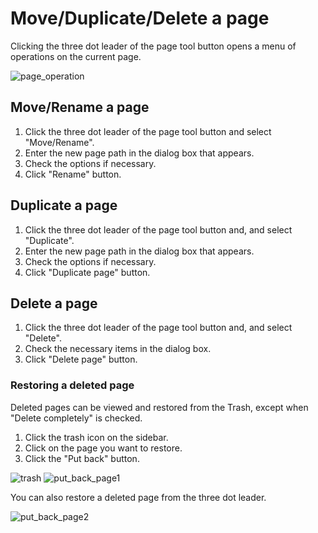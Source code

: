 # Move/Duplicate/Delete a page

Clicking the three dot leader of the page tool button opens a menu of operations on the current page.

<img :src="$withBase('/assets/images/en/page_operation.png')" alt="page_operation">

## Move/Rename a page

1. Click the three dot leader of the page tool button and select "Move/Rename".
2. Enter the new page path in the dialog box that appears.
3. Check the options if necessary.
4. Click "Rename" button.

## Duplicate a page

1. Click the three dot leader of the page tool button and, and select "Duplicate".
2. Enter the new page path in the dialog box that appears.
3. Check the options if necessary.
4. Click "Duplicate page" button.

## Delete a page

1. Click the three dot leader of the page tool button and, and select "Delete".
2. Check the necessary items in the dialog box.
3. Click "Delete page" button.

### Restoring a deleted page

Deleted pages can be viewed and restored from the Trash, except when "Delete completely" is checked.

1. Click the trash icon on the sidebar.
2. Click on the page you want to restore.
3. Click the "Put back" button.

<img :src="$withBase('/assets/images/en/trash.png')" alt="trash">
  
<img :src="$withBase('/assets/images/en/put_back_page1.png')" alt="put_back_page1">

You can also restore a deleted page from the three dot leader.

<img :src="$withBase('/assets/images/en/put_back_page2.png')" alt="put_back_page2">
